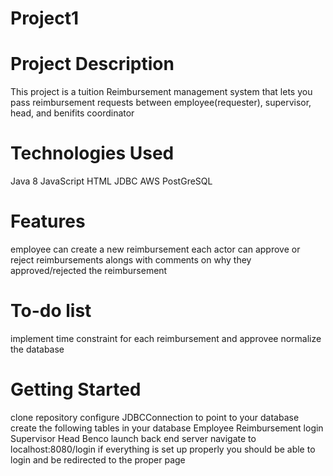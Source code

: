 # Project1

# Project Description
  This project is a tuition Reimbursement management system that lets you pass reimbursement requests between employee(requester), supervisor, head, and benifits coordinator

# Technologies Used
  Java 8
  JavaScript
  HTML
  JDBC
  AWS
  PostGreSQL
  
# Features
  employee can create a new reimbursement
  each actor can approve or reject reimbursements alongs with comments on why they approved/rejected the reimbursement
  
# To-do list
  implement time constraint for each reimbursement and approvee
  normalize the database
# Getting Started
  clone repository
  configure JDBCConnection to point to your database
  create the following tables in your database
    Employee
    Reimbursement
    login
    Supervisor
    Head
    Benco
  launch back end server
  navigate to localhost:8080/login
  if everything is set up properly you should be able to login and be redirected to the proper page
